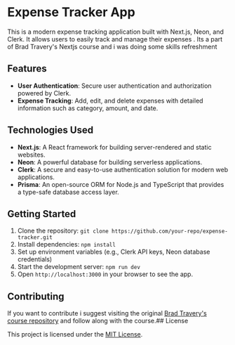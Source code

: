 # Expense Tracker App

This is a modern expense tracking application built with Next.js, Neon, and Clerk. It allows users to easily track and manage their expenses . Its a part of Brad Travery's Nextjs course and i was doing some skills refreshment

## Features

- **User Authentication**: Secure user authentication and authorization powered by Clerk.
- **Expense Tracking**: Add, edit, and delete expenses with detailed information such as category, amount, and date.


## Technologies Used

- **Next.js**: A React framework for building server-rendered and static websites.
- **Neon**: A powerful database for building serverless applications.
- **Clerk**: A secure and easy-to-use authentication solution for modern web applications.
- **Prisma**: An open-source ORM for Node.js and TypeScript that provides a type-safe database access layer.


## Getting Started

1. Clone the repository: `git clone https://github.com/your-repo/expense-tracker.git`
2. Install dependencies: `npm install`
3. Set up environment variables (e.g., Clerk API keys, Neon database credentials)
4. Start the development server: `npm run dev`
5. Open `http://localhost:3000` in your browser to see the app.

## Contributing

If you want to contribute i suggest visiting the original [Brad Travery's course repository](https://github.com/bradtraversy/expense-tracker-nextjs) and follow along with the course.## License

This project is licensed under the [MIT License](LICENSE).
